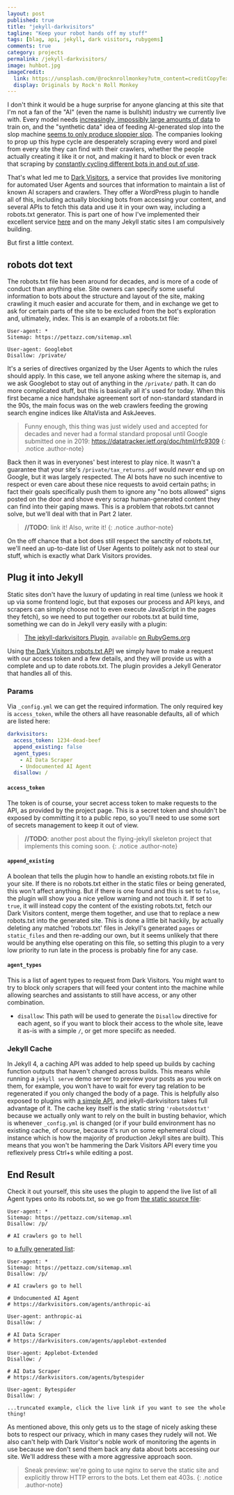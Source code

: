 ```yaml
---
layout: post
published: true
title: "jekyll-darkvisitors"
tagline: "Keep your robot hands off my stuff"
tags: [blag, api, jekyll, dark visitors, rubygems]
comments: true
category: projects
permalink: /jekyll-darkvisitors/
image: huhbot.jpg
imageCredit:
  link: https://unsplash.com/@rocknrollmonkey?utm_content=creditCopyText&utm_medium=referral&utm_source=unsplash
  display: Originals by Rock'n Roll Monkey
---
```


I don't think it would be a huge surprise for anyone glancing at this site that I'm not a fan of the "AI" (even the name is bullshit) industry we currently live with. Every model needs [increasingly, impossibly large amounts of data](https://www.sciencealert.com/the-world-is-running-out-of-data-to-feed-ai-experts-warn) to train on, and the "synthetic data" idea of feeding AI-generated slop into the slop machine [seems to only produce sloppier slop](https://futurism.com/ai-trained-ai-generated-data-interview). The companies looking to prop up this hype cycle are desperately scraping every word and pixel from every site they can find with their crawlers, whether the people actually creating it like it or not, and making it hard to block or even track that scraping by [constantly cycling different bots in and out of use](https://www.404media.co/websites-are-blocking-the-wrong-ai-scrapers-because-ai-companies-keep-making-new-ones/). 

That's what led me to [Dark Visitors](https://darkvisitors.com), a service that provides live monitoring for automated User Agents and sources that information to maintain a list of known AI scrapers and crawlers. They offer a WordPress plugin to handle all of this, including actually blocking bots from accessing your content, and several APIs to fetch this data and use it in your own way, including a robots.txt generator. This is part one of how I've implemented their excellent service [here](/robots.txt) and on the many Jekyll static sites I am compulsively building.

But first a little context.

## robots dot text

The robots.txt file has been around for decades, and is more of a code of conduct than anything else. Site owners can specify some useful information to bots about the structure and layout of the site, making crawling it much easier and accurate for them, and in exchange we get to ask for certain parts of the site to be excluded from the bot's exploration and, ultimately, index. This is an example of a robots.txt file:

````
User-agent: *
Sitemap: https://pettazz.com/sitemap.xml

User-agent: Googlebot
Disallow: /private/
````

It's a series of directives organized by the User Agents to which the rules should apply. In this case, we tell anyone asking where the sitemap is, and we ask Googlebot to stay out of anything in the `/private/` path. It can do more complicated stuff, but this is basically all it's used for today. When this first became a nice handshake agreement sort of non-standard standard in the 90s, the main focus was on the web crawlers feeding the growing search engine indices like AltaVista and AskJeeves.

> Funny enough, this thing was just widely used and accepted for decades and never had a formal standard proposal until Google submitted one in 2019: <https://datatracker.ietf.org/doc/html/rfc9309>
{: .notice .author-note}

Back then it was in everyones' best interest to play nice. It wasn't a guarantee that your site's `/private/tax_returns.pdf` would *never* end up on Google, but it was largely respected. The AI bots have no such incentive to respect or even care about these nice requests to avoid certain paths; in fact their goals specifically push them to ignore any "no bots allowed" signs posted on the door and shove every scrap human-generated content they can find into their gaping maws. This is a problem that robots.txt cannot solve, but we'll deal with that in Part 2 later. 

> **//TODO**: link it! Also, write it!
{: .notice .author-note}

On the off chance that a bot does still respect the sanctity of robots.txt, we'll need an up-to-date list of User Agents to politely ask not to steal our stuff, which is exactly what Dark Visitors provides.

## Plug it into Jekyll

Static sites don't have the luxury of updating in real time (unless we hook it up via some frontend logic, but that exposes our process and API keys, and scrapers can simply choose not to even execute JavaScript in the pages they fetch), so we need to put together our robots.txt at build time, something we can do in Jekyll very easily with a plugin:

> [The jekyll-darkvisitors Plugin](https://github.com/pettazz/jekyll-darkvisitors), available [on RubyGems.org](https://rubygems.org/gems/jekyll-darkvisitors)

Using [the Dark Visitors robots.txt API](https://darkvisitors.com/docs/robots-txt) we simply have to make a request with our access token and a few details, and they will provide us with a complete and up to date robots.txt. The plugin provides a Jekyll Generator that handles all of this.

### Params

Via `_config.yml` we can get the required information. The only required key is `access_token`, while the others all have reasonable defaults, all of which are listed here:

```yaml
darkvisitors:
  access_token: 1234-dead-beef
  append_existing: false
  agent_types:
    - AI Data Scraper
    - Undocumented AI Agent
  disallow: /
```

#### `access_token` 

The token is of course, your secret access token to make requests to the API, as provided by the project page. This is a secret token and shouldn't be exposed by committing it to a public repo, so you'll need to use some sort of secrets management to keep it out of view. 

> **//TODO**: another post about the flying-jekyll skeleton project that implements this coming soon.
{: .notice .author-note}

#### `append_existing`

A boolean that tells the plugin how to handle an existing robots.txt file in your site. If there is no robots.txt either in the static files or being generated, this won't affect anything. But if there is one found and this is set to `false`, the plugin will show you a nice yellow warning and not touch it. If set to `true`, it will instead copy the content of the existing robots.txt, fetch our Dark Visitors content, merge them together, and use that to replace a new robots.txt into the generated site. This is done a little bit hackily, by actually deleting any matched 'robots.txt' files in Jekyll's generated `pages` or `static_files` and then re-adding our own, but it seems unlikely that there would be anything else operating on this file, so setting this plugin to a very low priority to run late in the process is probably fine for any case.

#### `agent_types`

This is a list of agent types to request from Dark Visitors. You might want to try to block only scrapers that will feed your content into the machine while allowing searches and assistants to still have access, or any other combination.
- `disallow`: This path will be used to generate the `Disallow` directive for each agent, so if you want to block their access to the whole site, leave it as-is with a simple `/`, or get more speciifc as needed.

### Jekyll Cache

In Jekyll 4, a caching API was added to help speed up builds by caching function outputs that haven't changed across builds. This means while running a `jekyll serve` demo server to preview your posts as you work on them, for example, you won't have to wait for every tag relation to be regenerated if you only changed the body of a page. This is helpfully also exposed to plugins with [a simple API](https://jekyllrb.com/tutorials/cache-api/), and jekyll-darkvisitors takes full advantage of it. The cache key itself is the static string `'robotsdottxt'` because we actually only want to rely on the built in busting behavior, which is whenever `_config.yml` is changed (or if your build environment has no existing cache, of course, because it's run on some ephemeral cloud instance which is how the majority of production Jekyll sites are built). This means that you won't be hammering the Dark Visitors API every time you reflexively press Ctrl+s while editing a post.

## End Result

Check it out yourself, this site uses the plugin to append the live list of all Agent types onto its robots.txt, so we go from [the static source file](https://github.com/pettazz/pettazz.com/blob/main/robots.txt):

````
User-agent: *
Sitemap: https://pettazz.com/sitemap.xml
Disallow: /p/

# AI crawlers go to hell
````

to [a fully generated list](https://pettazz.com/robots.txt):

````
User-agent: *
Sitemap: https://pettazz.com/sitemap.xml
Disallow: /p/

# AI crawlers go to hell

# Undocumented AI Agent
# https://darkvisitors.com/agents/anthropic-ai

User-agent: anthropic-ai
Disallow: /

# AI Data Scraper
# https://darkvisitors.com/agents/applebot-extended

User-agent: Applebot-Extended
Disallow: /

# AI Data Scraper
# https://darkvisitors.com/agents/bytespider

User-agent: Bytespider
Disallow: /

...truncated example, click the live link if you want to see the whole thing!
````

As mentioned above, this only gets us to the stage of nicely asking these bots to respect our privacy, which in many cases they rudely will not. We also can't help with Dark Visitor's noble work of monitoring the agents in use because we don't send them back any data about bots accessing our site. We'll address these with a more aggressive approach soon. 

> Sneak preview: we're going to use nginx to serve the static site and explicitly throw HTTP errors to the bots. Let them eat 403s.
{: .notice .author-note}